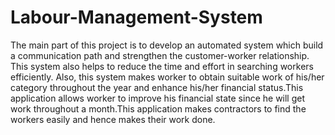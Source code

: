 # Labour-Management-System
The main part of this project is to develop an automated system which build a communication path and strengthen the customer-worker relationship. This system also helps to reduce the time and effort in searching workers efficiently. Also, this system makes worker to obtain suitable work of his/her category throughout the year and enhance his/her financial status.This  application allows worker to improve his financial state since he will get work throughout a month.This application makes contractors to find the workers easily and hence makes their work done.
